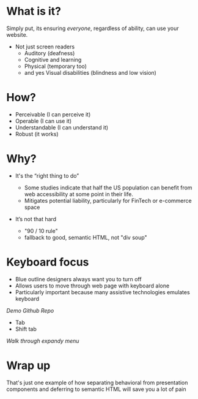 # What is it?
Simply put, its ensuring *everyone*, regardless of ability, can use your website.

- Not just screen readers
  - Auditory (deafness)
  - Cognitive and learning
  - Physical (temporary too)
  - and yes Visual disabilities (blindness and low vision)

# How?

  - Perceivable (I can perceive it)
  - Operable (I can use it)
  - Understandable (I can understand it)
  - Robust (it works)

# Why?
- It's the “right thing to do”
  - Some studies indicate that half the US population can benefit from web accessibility at some point in their life.
  - Mitigates potential liability, particularly for FinTech or e-commerce space
- It’s not that hard

  - "90 / 10 rule"
  - fallback to good, semantic HTML, not "div soup"

# Keyboard focus

- Blue outline designers always want you to turn off
- Allows users to move through web page with keyboard alone
- Particularly important because many assistive technologies emulates keyboard

*Demo Github Repo*
- Tab
- Shift tab

*Walk through expandy menu*

# Wrap up
That's just one example of how separating behavioral from presentation components and deferring to semantic HTML will save you a lot of pain
